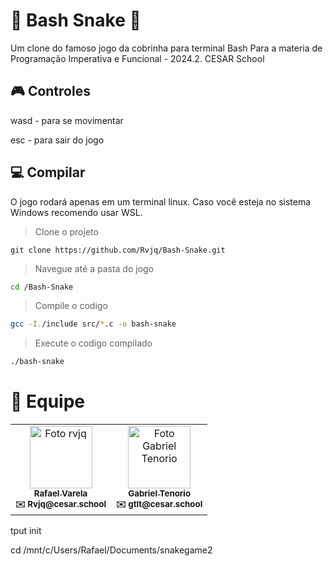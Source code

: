 # 🍎 Bash Snake 🐍

Um clone do famoso jogo da cobrinha para terminal Bash
Para a materia de Programação Imperativa e Funcional - 2024.2.
CESAR School

## 🎮 Controles

wasd - para se movimentar

esc - para sair do jogo

## 💻 Compilar

O jogo rodará apenas em um terminal linux. Caso você esteja no sistema Windows recomendo usar WSL.

>Clone o projeto

```git
git clone https://github.com/Rvjq/Bash-Snake.git
```

>Navegue até a pasta do jogo

```bash
cd /Bash-Snake
```
>Compile o codigo

```bash
gcc -I./include src/*.c -o bash-snake
```

>Execute o codigo compilado

```bash
./bash-snake
```

# 🧑 Equipe

<table>
  <tr>
    <td align="center">
      <a href="https://github.com/Rvjq">
        <img src="https://avatars.githubusercontent.com/Rvjq" width="100px;" alt="Foto rvjq"/>
        <br>
        <sub><b>Rafael Varela</b></sub>
      </a>
      <br>
      <sub><b>✉️ Rvjq@cesar.school</b></sub>
    </td>
    <td align="center">
      <a href="https://github.com/ogabrieltenorio">
        <img src="https://avatars.githubusercontent.com/ogabrieltenorio" width="100px;" alt="Foto Gabriel Tenorio"/>
        <br>
        <sub><b>Gabriel Tenorio</b></sub>
      </a>
      <br>
      <sub><b>✉️ gtlt@cesar.school</b></sub>
  </tr>
</table>

tput init

cd /mnt/c/Users/Rafael/Documents/snakegame2
